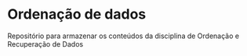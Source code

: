 # Ordenação de dados
 Repositório para armazenar os conteúdos da disciplina de Ordenação e Recuperação de Dados
